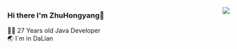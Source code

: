 <a href="https://github.com/HongyangZhu"><img align='right' src="https://github-readme-stats.vercel.app/api?username=HongyangZhu&show_icons=true"></a>

### Hi there I'm ZhuHongyang:monkey:

  

 👨‍💻 27 Years old Java Developer                             
 :earth_asia: I`m in DaLian


<!--
**HongyangZhu/HongyangZhu** is a ✨ _special_ ✨ repository because its `README.md` (this file) appears on your GitHub profile.

Here are some ideas to get you started:

- 🔭 I’m currently working on ...
- 🌱 I’m currently learning ...
- 👯 I’m looking to collaborate on ...
- 🤔 I’m looking for help with ...
- 💬 Ask me about ...
- 📫 How to reach me: ...
- 😄 Pronouns: ...
- ⚡ Fun fact: ...
-->
